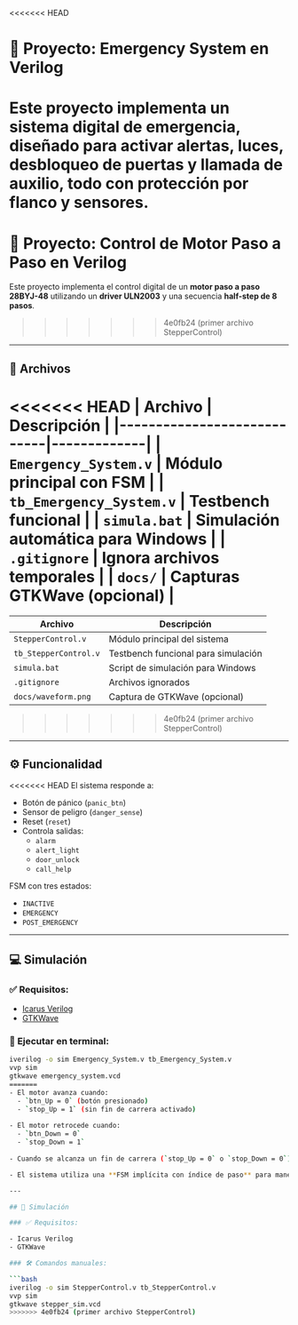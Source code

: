 <<<<<<< HEAD
# 🚨 Proyecto: Emergency System en Verilog

Este proyecto implementa un sistema digital de emergencia, diseñado para activar alertas, luces, desbloqueo de puertas y llamada de auxilio, todo con protección por flanco y sensores.
=======
# 🔄 Proyecto: Control de Motor Paso a Paso en Verilog

Este proyecto implementa el control digital de un **motor paso a paso 28BYJ-48** utilizando un **driver ULN2003** y una secuencia **half-step de 8 pasos**.
>>>>>>> 4e0fb24 (primer archivo StepperControl)

---

## 📁 Archivos

<<<<<<< HEAD
| Archivo                    | Descripción |
|----------------------------|-------------|
| `Emergency_System.v`       | Módulo principal con FSM |
| `tb_Emergency_System.v`    | Testbench funcional |
| `simula.bat`               | Simulación automática para Windows |
| `.gitignore`               | Ignora archivos temporales |
| `docs/`                    | Capturas GTKWave (opcional) |
=======
| Archivo                   | Descripción |
|---------------------------|-------------|
| `StepperControl.v`        | Módulo principal del sistema |
| `tb_StepperControl.v`     | Testbench funcional para simulación |
| `simula.bat`              | Script de simulación para Windows |
| `.gitignore`              | Archivos ignorados |
| `docs/waveform.png`       | Captura de GTKWave (opcional) |
>>>>>>> 4e0fb24 (primer archivo StepperControl)

---

## ⚙️ Funcionalidad

<<<<<<< HEAD
El sistema responde a:

- Botón de pánico (`panic_btn`)
- Sensor de peligro (`danger_sense`)
- Reset (`reset`)
- Controla salidas:
  - `alarm`
  - `alert_light`
  - `door_unlock`
  - `call_help`

FSM con tres estados:

- `INACTIVE`
- `EMERGENCY`
- `POST_EMERGENCY`

---

## 💻 Simulación

### ✅ Requisitos:

- [Icarus Verilog](http://iverilog.icarus.com/)
- [GTKWave](http://gtkwave.sourceforge.net/)

### 🧪 Ejecutar en terminal:

```bash
iverilog -o sim Emergency_System.v tb_Emergency_System.v
vvp sim
gtkwave emergency_system.vcd
=======
- El motor avanza cuando:
  - `btn_Up = 0` (botón presionado)
  - `stop_Up = 1` (sin fin de carrera activado)
  
- El motor retrocede cuando:
  - `btn_Down = 0`
  - `stop_Down = 1`
  
- Cuando se alcanza un fin de carrera (`stop_Up = 0` o `stop_Down = 0`), el motor se bloquea en ese sentido.

- El sistema utiliza una **FSM implícita con índice de paso** para manejar la secuencia `step_out[3:0]` que controla el ULN2003.

---

## 🧪 Simulación

### ✅ Requisitos:

- Icarus Verilog
- GTKWave

### 🛠️ Comandos manuales:

```bash
iverilog -o sim StepperControl.v tb_StepperControl.v
vvp sim
gtkwave stepper_sim.vcd
>>>>>>> 4e0fb24 (primer archivo StepperControl)
